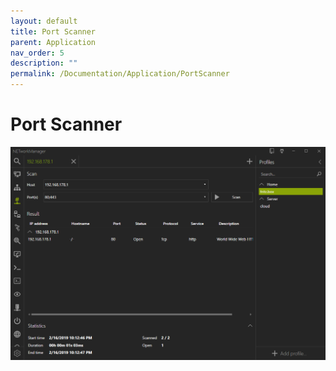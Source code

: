 ```yaml
---
layout: default
title: Port Scanner
parent: Application
nav_order: 5
description: ""
permalink: /Documentation/Application/PortScanner
---
```


# Port Scanner

![PortScanner](PortScanner.png)
